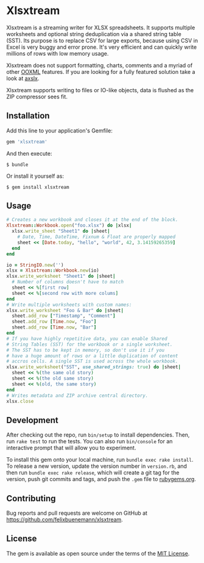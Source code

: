 # Xlsxtream

Xlsxtream is a streaming writer for XLSX spreadsheets. It supports multiple worksheets and optional string deduplication via a shared string table (SST). Its purpose is to replace CSV for large exports, because using CSV in Excel is very buggy and error prone. It's very efficient and can quickly write millions of rows with low memory usage.

Xlsxtream does not support formatting, charts, comments and a myriad of other [OOXML](https://en.wikipedia.org/wiki/Office_Open_XML) features. If you are looking for a fully featured solution take a look at [axslx](https://github.com/randym/axlsx).

Xlsxtream supports writing to files or IO-like objects, data is flushed as the ZIP compressor sees fit.

## Installation

Add this line to your application's Gemfile:

```ruby
gem 'xlsxtream'
```

And then execute:

    $ bundle

Or install it yourself as:

    $ gem install xlsxtream

## Usage

```ruby
# Creates a new workbook and closes it at the end of the block.
Xlsxtream::Workbook.open("foo.xlsx") do |xlsx|
  xlsx.write_sheet "Sheet1" do |sheet|
    # Date, Time, DateTime, Fixnum & Float are properly mapped
    sheet << [Date.today, "hello", "world", 42, 3.14159265359]
  end
end

io = StringIO.new('')
xlsx = Xlsxtream::Workbook.new(io)
xlsx.write_worksheet "Sheet1" do |sheet|
  # Number of columns doesn't have to match
  sheet << %[first row]
  sheet << %[second row with more colums]
end
# Write multiple worksheets with custom names:
xlsx.write_worksheet "Foo & Bar" do |sheet|
  sheet.add_row ["Timestamp", "Comment"]
  sheet.add_row [Time.now, "Foo"]
  sheet.add_row [Time.now, "Bar"]
end
# If you have highly repetitive data, you can enable Shared
# String Tables (SST) for the workbook or a single worksheet.
# The SST has to be kept in memory, so don't use it if you
# have a huge amount of rows or a little duplication of content
# accros cells. A single SST is used across the whole workbook.
xlsx.write_worksheet("SST", use_shared_strings: true) do |sheet|
  sheet << %(the same old story)
  sheet << %(the old same story)
  sheet << %(old, the same story)
end
# Writes metadata and ZIP archive central directory.
xlsx.close
```

## Development

After checking out the repo, run `bin/setup` to install dependencies. Then, run `rake test` to run the tests. You can also run `bin/console` for an interactive prompt that will allow you to experiment.

To install this gem onto your local machine, run `bundle exec rake install`. To release a new version, update the version number in `version.rb`, and then run `bundle exec rake release`, which will create a git tag for the version, push git commits and tags, and push the `.gem` file to [rubygems.org](https://rubygems.org).

## Contributing

Bug reports and pull requests are welcome on GitHub at https://github.com/felixbuenemann/xlsxtream.


## License

The gem is available as open source under the terms of the [MIT License](http://opensource.org/licenses/MIT).


